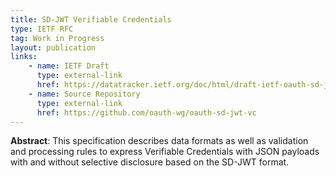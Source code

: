 ```yaml
---
title: SD-JWT Verifiable Credentials
type: IETF RFC
tag: Work in Progress
layout: publication
links:
    - name: IETF Draft
      type: external-link
      href: https://datatracker.ietf.org/doc/html/draft-ietf-oauth-sd-jwt-vc
    - name: Source Repository
      type: external-link
      href: https://github.com/oauth-wg/oauth-sd-jwt-vc
---
```


**Abstract**: 
This specification describes data formats as well as validation and processing rules to express Verifiable Credentials with JSON payloads with and without selective disclosure based on the SD-JWT format.
